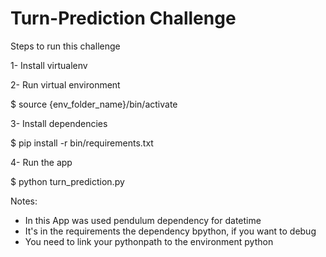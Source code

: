 # Turn-Prediction Challenge

Steps to run this challenge

1- Install virtualenv

2- Run virtual environment

$ source {env_folder_name}/bin/activate

3- Install dependencies

$ pip install -r bin/requirements.txt

4- Run the app

$ python turn_prediction.py

Notes:

- In this App was used pendulum dependency for datetime
- It's in the requirements the dependency bpython, if you want to debug
- You need to link your pythonpath to the environment python
